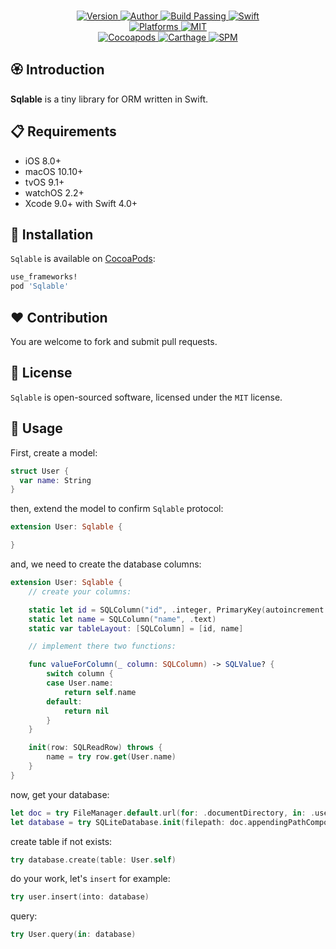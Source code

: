
<p align="center">
  <!-- <img src="./Assets/Sqlable.png" alt="Sqlable"> -->
  <br/><a href="https://cocoapods.org/pods/Sqlable">
  <img alt="Version" src="https://img.shields.io/badge/version-1.1.0-brightgreen.svg">
  <img alt="Author" src="https://img.shields.io/badge/author-Meniny-blue.svg">
  <img alt="Build Passing" src="https://img.shields.io/badge/build-passing-brightgreen.svg">
  <img alt="Swift" src="https://img.shields.io/badge/swift-5.0%2B-orange.svg">
  <br/>
  <img alt="Platforms" src="https://img.shields.io/badge/platform-macOS%20%7C%20iOS%20%7C%20tvOS%20%7C%20watchOS-lightgrey.svg">
  <img alt="MIT" src="https://img.shields.io/badge/license-MIT-blue.svg">
  <br/>
  <img alt="Cocoapods" src="https://img.shields.io/badge/cocoapods-compatible-brightgreen.svg">
  <img alt="Carthage" src="https://img.shields.io/badge/carthage-working%20on-red.svg">
  <img alt="SPM" src="https://img.shields.io/badge/swift%20package%20manager-compatible-brightgreen.svg">
  </a>
</p>

## 🏵 Introduction

**Sqlable** is a tiny library for ORM written in Swift.

## 📋 Requirements

- iOS 8.0+
- macOS 10.10+
- tvOS 9.1+
- watchOS 2.2+
- Xcode 9.0+ with Swift 4.0+

## 📲 Installation

`Sqlable` is available on [CocoaPods](https://cocoapods.org):

```ruby
use_frameworks!
pod 'Sqlable'
```

## ❤️ Contribution

You are welcome to fork and submit pull requests.

## 🔖 License

`Sqlable` is open-sourced software, licensed under the `MIT` license.

## 💫 Usage

First, create a model:

```swift
struct User {
  var name: String
}
```

then, extend the model to confirm `Sqlable` protocol:

```swift
extension User: Sqlable {

}
```

and, we need to create the database columns:

```swift
extension User: Sqlable {
    // create your columns:

    static let id = SQLColumn("id", .integer, PrimaryKey(autoincrement: true))
    static let name = SQLColumn("name", .text)
    static var tableLayout: [SQLColumn] = [id, name]

    // implement there two functions:

    func valueForColumn(_ column: SQLColumn) -> SQLValue? {
        switch column {
        case User.name:
            return self.name
        default:
            return nil
        }
    }

    init(row: SQLReadRow) throws {
        name = try row.get(User.name)
    }
}
```

now, get your database:

```swift
let doc = try FileManager.default.url(for: .documentDirectory, in: .userDomainMask, appropriateFor: nil, create: false)
let database = try SQLiteDatabase.init(filepath: doc.appendingPathComponent("User.db").path)
```

create table if not exists:

```swift
try database.create(table: User.self)
```

do your work, let's `insert` for example:

```swift
try user.insert(into: database)
```
query:

```swift
try User.query(in: database)
```

